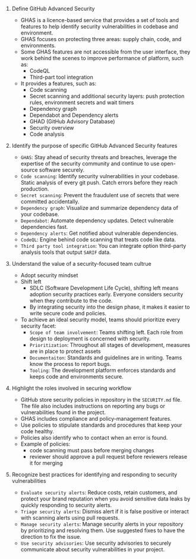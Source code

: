 1. Define GitHub Advanced Security
    - GHAS is a licence-based service that provides a set of tools and features to help identify security vulnerabilities in codebase and environment.
    - GHAS focuses on protecting three areas: supply chain, code, and environments.
    - Some GHAS features are not accessible from the user interface, they work behind the scenes to improve performance of platform, such as:
        - CodeQL
        - Third-part tool integration
    - It provides a features, such as:
        - Code scanning
        - Secret scanning and additional security layers: push protection rules, environment secrets and wait timers
        - Dependency graph
        - Dependabot and Dependency alerts
        - GHAD (GitHub Advisory Database)
        - Security overview
        - Code analysis


2. Identify the purpose of specific GitHub Advanced Security features
    - `GHAS`: Stay ahead of security threats and breaches, leverage the expertise of the security community and continue to use open-source software securely.
    - `Code scanning`: Identify security vulnerabilities in your codebase. Static analysis of every git push. Catch errors before they reach production.
    - `Secret scanning`: Prevent the fraudulent use of secrets that were committed accidentally.
    - `Dependency graph`: Visualize and summarize dependency data of your codebase.
    - `Dependabot`: Automate dependency updates. Detect vulnerable dependencies fast.
    - `Dependency alerts`: Get notified about vulnerable dependencies.
    - `CodeQL`: Engine behind code scanning that treats code like data.
    - `Third party tool integration`: You can integrate option third-party analysis tools that output `SARIF` data.


3. Understand the value of a security-focused team cultrue
    - Adopt security mindset
    - Shift left
        - SDLC (Software Development Life Cycle), shifting left means adoption security practices early. Everyone considers security when they contribute to the code. 
        - By integrating security into the design phase, it makes it easier to write secure code and policies.
    - To achieve an ideal security model, teams should prioritize every security facet:
        - `Scope of team involvement`: Teams shifting left. Each role from design to deployment is concerned with security.
        - `Prioritization`: Throughout all stages of development, measures are in place to protect assets
        - `Documentaiton`: Standards and guidelines are in writing. Teams know the process to report bugs.
        - `Tooling`: The development platform enforces standards and keeps code and environments secure.



4. Highlight the roles involved in securing workflow
    - GitHub store security policies in repository in the `SECURITY.md` file. The file also includes instructions on reporting any bugs or vulnerabilities found in the project.
    - GHAS includes compliance and policy-management features. 
    - Use policies to stipulate standards and procedures that keep your code healthy. 
    - Policies also identify who to contact when an error is found.
    - Example of policies:
        - code scanning must pass before merging changes
        - reviewer should approve a pull request before reviewers release it for merging


5. Recognize best practices for identifying and responding to security vulnerabilities
    - `Evaluate security alerts`: Reduce costs, retain customers, and protect your brand reputation when you avoid sensitive data leaks by quickly responding to security alerts.
    - `Triage security alerts`: Dismiss alert if it is false positive or interact with scanning alerts using pull requests. 
    - `Manage security alerts`: Manage security alerts in your repository by prioritizing and resolving them. Use suggested fixes to have the direction to fix the issue.
    - `Use security advisories`: Use security advisories to securely communicate about security vulnerabilities in your project.


